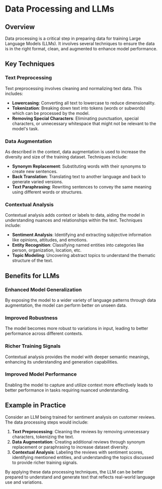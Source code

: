 # Data Processing and LLMs

## Overview
Data processing is a critical step in preparing data for training Large Language Models (LLMs). It involves several techniques to ensure the data is in the right format, clean, and augmented to enhance model performance.

## Key Techniques

### Text Preprocessing
Text preprocessing involves cleaning and normalizing text data. This includes:
- **Lowercasing**: Converting all text to lowercase to reduce dimensionality.
- **Tokenization**: Breaking down text into tokens (words or subwords) which can be processed by the model.
- **Removing Special Characters**: Eliminating punctuation, special characters, or unnecessary whitespace that might not be relevant to the model's task.

### Data Augmentation
As described in the context, data augmentation is used to increase the diversity and size of the training dataset. Techniques include:
- **Synonym Replacement**: Substituting words with their synonyms to create new sentences.
- **Back Translation**: Translating text to another language and back to generate varied versions.
- **Text Paraphrasing**: Rewriting sentences to convey the same meaning using different words or structures.

### Contextual Analysis
Contextual analysis adds context or labels to data, aiding the model in understanding nuances and relationships within the text. Techniques include:
- **Sentiment Analysis**: Identifying and extracting subjective information like opinions, attitudes, and emotions.
- **Entity Recognition**: Classifying named entities into categories like person, organization, location, etc.
- **Topic Modeling**: Uncovering abstract topics to understand the thematic structure of the text.

## Benefits for LLMs

### Enhanced Model Generalization
By exposing the model to a wider variety of language patterns through data augmentation, the model can perform better on unseen data.

### Improved Robustness
The model becomes more robust to variations in input, leading to better performance across different contexts.

### Richer Training Signals
Contextual analysis provides the model with deeper semantic meanings, enhancing its understanding and generation capabilities.

### Improved Model Performance
Enabling the model to capture and utilize context more effectively leads to better performance in tasks requiring nuanced understanding.

## Example in Practice
Consider an LLM being trained for sentiment analysis on customer reviews. The data processing steps would include:
1. **Text Preprocessing**: Cleaning the reviews by removing unnecessary characters, tokenizing the text.
2. **Data Augmentation**: Creating additional reviews through synonym replacement or paraphrasing to increase dataset diversity.
3. **Contextual Analysis**: Labeling the reviews with sentiment scores, identifying mentioned entities, and understanding the topics discussed to provide richer training signals.

By applying these data processing techniques, the LLM can be better prepared to understand and generate text that reflects real-world language use and variations.

